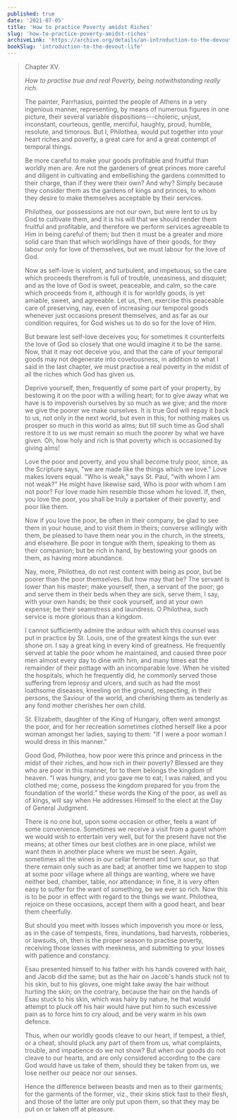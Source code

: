 ```yaml
---
published: true
date: '2021-07-05'
title: 'How to practice Poverty amidst Riches'
slug: 'how-to-practice-poverty-amidst-riches'
archiveLink: 'https://archive.org/details/an-introduction-to-the-devout-life/page/138?view=theater'
bookSlug: 'introduction-to-the-devout-life'
---
```


> Chapter XV.
>
> *How to practise true and real Poverty, being notwithstanding really rich.*
>
> The painter, Parrhasius, painted the people of Athens in a very ingenious manner, representing, by means of numerous figures in one picture, their several variable dispositions---choleric, unjust, inconstant, courteous, gentle, merciful, haughty, proud, humble, resolute, and timorous. But I, Philothea, would put together into your heart riches and poverty, a great care for and a great contempt of temporal things.
>
> Be more careful to make your goods profitable and fruitful than worldly men are. Are not the gardeners of great princes more careful and diligent in cultivating and embellishing the gardens committed to their charge, than if they were their own? And why? Simply because they consider them as the gardens of kings and princes, to whom they desire to make themselves acceptable by their services.
>
> Philothea, our possessions are not our own, but were lent to us by God to cultivate them, and it is his will that we should render them fruitful and profitable, and therefore we perform services agreeable to Him in being careful of them; but then it must be a greater and more solid care than that which worldlings have of their goods, for they labour only for love of themselves, but we must labour for the love of God.
>
> Now as self-love is violent, and turbulent, and impetuous, so the care which proceeds therefrom is full of trouble, uneasiness, and disquiet; and as the love of God is sweet, peaceable, and calm, so the care which proceeds from it, although it is for worldly goods, is yet amiable, sweet, and agreeable. Let us, then, exercise this peaceable care of preserving, nay, even of increasing our temporal goods whenever just occasions present themselves, and as far as our condition requires, for God wishes us to do so for the love of Him.
>
> But beware lest self-love deceives you; for sometimes it counterfeits the love of God so closely that one would imagine it to be the same. Now, that it may not deceive you, and that the care of your temporal goods may not degenerate into covetousness, in addition to what I said in the last chapter, we must practise a real poverty in the midst of all the riches which God has given us.
>
> Deprive yourself, then, frequently of some part of your property, by bestowing it on the poor with a willing heart; for to give away what we have is to impoverish ourselves by so much as we give; and the more we give the poorer we make ourselves. It is true God will repay it back to us, not only in the next world, but even in this; for nothing makes us prosper so much in this world as alms; but till such time as God shall restore it to us we must remain so much the poorer by what we have given. Oh, how holy and rich is that poverty which is occasioned by giving alms!
>
> Love the poor and poverty, and you shall become truly poor, since, as the Scripture says, "we are made like the things which we love." Love makes lovers equal. "Who is weak," says St. Paul, "with whom I am not weak?" He might have likewise said, Who is poor with whom I am not poor? For love made him resemble those whom he loved. If, then, you love the poor, you shall be truly a partaker of their poverty, and poor like them.
>
> Now if you love the poor, be often in their company, be glad to see them in your house, and to visit them in theirs; converse willingly with them, be pleased to have them near you in the church, in the streets, and elsewhere. Be poor in tongue with them, speaking to them as their companion; but be rich in hand, by bestowing your goods on them, as having more abundance.
>
> Nay, more, Philothea, do not rest content with being as poor, but be poorer than the poor themselves. But how may that be? The servant is lower than his master; make yourself, then, a servant of the poor; go and serve them in their beds when they are sick, serve them, I say, with your own hands; be their cook yourself, and at your own expense; be their seamstress and laundress. O Philothea, such service is more glorious than a kingdom.
>
> I cannot sufficiently admire the ardour with which this counsel was put in practice by St. Louis, one of the greatest kings the sun ever shone on. I say a great king in every kind of greatness. He frequently served at table the poor whom he maintained, and caused three poor men almost every day to dine with him, and many times eat the remainder of their pottage with an incomparable love. When he visited the hospitals, which he frequently did, he commonly served those suffering from leprosy and ulcers, and such as had the most loathsome diseases, kneeling on the ground, respecting, in their persons, the Saviour of the world, and cherishing them as tenderly as any fond mother cherishes her own child.
>
> St. Elizabeth, daughter of the King of Hungary, often went amongst the poor, and for her recreation sometimes clothed herself like a poor woman amongst her ladies, saying to them: "If I were a poor woman I would dress in this manner."
>
> Good God, Philothea, how poor were this prince and princess in the midst of their riches, and how rich in their poverty? Blessed are they who are poor in this manner, for to them belongs the kingdom of heaven. "I was hungry, and you gave me to eat; I was naked, and you clothed me; come, possess the kingdom prepared for you from the foundation of the world:" these words the King of the poor, as well as of kings, will say when He addresses Himself to the elect at the Day of General Judgment.
>
> There is no one but, upon some occasion or other, feels a want of some convenience. Sometimes we receive a visit from a guest whom we would wish to entertain very well, but for the present have not the means; at other times our best clothes are in one place, whilst we want them in another place where we must be seen. Again, sometimes all the wines in our cellar ferment and turn sour, so that there remain only such as are bad; at another time we happen to stop at some poor village where all things are wanting, where we have neither bed, chamber, table, nor attendance; in fine, it is very often easy to suffer for the want of something, be we ever so rich. Now this is to be poor in effect with regard to the things we want. Philothea, rejoice on these occasions, accept them with a good heart, and bear them cheerfully.
>
> But should you meet with losses which impoverish you more or less, as in the case of tempests, fires, inundations, bad harvests, robberies, or lawsuits, oh, then is the proper season to practise poverty, receiving those losses with meekness, and submitting to your losses with patience and constancy.
>
> Esau presented himself to his father with his hands covered with hair, and Jacob did the same; but as the hair on Jacob's hands stuck not to his skin, but to his gloves, one might take away the hair without hurting the skin; on the contrary, because the hair on the hands of Esau stuck to his skin, which was hairy by nature, he that would attempt to pluck off his hair would have put him to such excessive pain as to force him to cry aloud, and be very warm in his own defence.
>
> Thus, when our worldly goods cleave to our heart, if tempest, a thief, or a cheat, should pluck any part of them from us, what complaints, trouble, and impatience do we not show? But when our goods do not cleave to our hearts, and are only considered according to the care God would have us take of them, should they be taken from us, we lose neither our peace nor our senses.
>
> Hence the difference between beasts and men as to their garments; for the garments of the former, viz., their skins stick fast to their flesh, and those of the latter are only put upon them, so that they may be put on or taken off at pleasure.